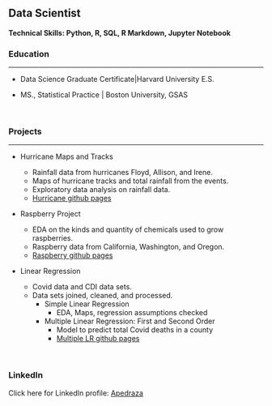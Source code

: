 ## Data Scientist
**Technical Skills: Python, R, SQL, R Markdown, Jupyter Notebook**
<br/>

### Education
<hr>

+ Data Science Graduate Certificate|Harvard University E.S.

+  MS., Statistical Practice | Boston University, GSAS

<br/>

### Projects
<hr>

  + Hurricane Maps and Tracks
      -  Rainfall data from hurricanes Floyd, Allison, and Irene.
      -  Maps of hurricane tracks and total rainfall from the events.
      -  Exploratory data analysis on rainfall data.
      - [Hurricane github pages](https://ampedraza.github.io/Hurricane-Maps-and-Tracks/)

  + Raspberry Project
    - EDA on the kinds and quantity of chemicals used to grow raspberries.
    - Raspberry data from California, Washington, and Oregon.
    - [Raspberry github pages](https://ampedraza.github.io/Raspberry/)
    
  + Linear Regression
    - Covid data and CDI data sets.
    - Data sets joined, cleaned, and processed.
      + Simple Linear Regression
        - EDA, Maps, regression assumptions checked
      + Multiple Linear Regression: First and Second Order
        - Model to predict total Covid deaths in a county
        - [Multiple LR github pages](https://ampedraza.github.io/Raspberry/)
  <br/>
  
  ### LinkedIn

  Click here for LinkedIn profile: [Apedraza](www.linkedin.com/in/alison-pedraza)

